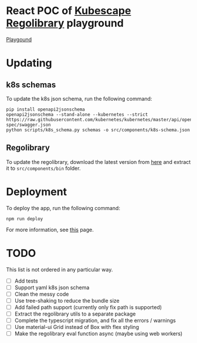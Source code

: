 # React POC of [Kubescape Regolibrary](https://github.com/kubescape/regolibrary) playground
[Playgound](https://shm12.github.io/react-gh-pages-test/)


# Updating
## k8s schemas
To update the k8s json schema, run the following command:
```
pip install openapi2jsonschema
openapi2jsonschema --stand-alone --kubernetes --strict https://raw.githubusercontent.com/kubernetes/kubernetes/master/api/openapi-spec/swagger.json
python scripts/k8s_schema.py schemas -o src/components/k8s-schema.json
```

## Regolibrary
To update the regolibrary, download the latest version from [here](https://github.com/kubescape/regolibrary/releases/latest/download/kubescape_regolibrary_bundle_wasm.tar.gz) and extract it to `src/components/bin` folder.

# Deployment
To deploy the app, run the following command:
```
npm run deploy
```
For more information, see [this](https://create-react-app.dev/docs/deployment/#github-pages) page.

# TODO
This list is not ordered in any particular way.
- [ ] Add tests
- [ ] Support yaml k8s json schema
- [ ] Clean the messy code
- [ ] Use tree-shaking to reduce the bundle size
- [ ] Add failed path support (currently only fix path is supported)
- [ ] Extract the regolibrary utils to a separate package
- [ ] Complete the typescript migration, and fix all the errors / warnings
- [ ] Use material-ui Grid instead of Box with flex styling
- [ ] Make the regolibrary eval function async (maybe using web workers)